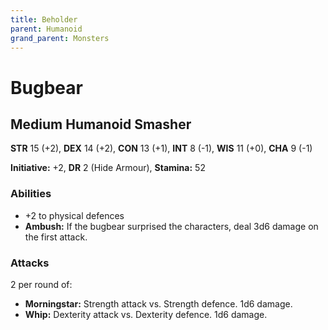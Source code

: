 ```yaml
---
title: Beholder
parent: Humanoid
grand_parent: Monsters
---
```


# Bugbear

## Medium Humanoid Smasher
**STR** 15 (+2), **DEX** 14 (+2), **CON** 13 (+1), **INT** 8 (-1), **WIS** 11 (+0), **CHA** 9 (-1)

**Initiative:** +2, **DR** 2 (Hide Armour), **Stamina:** 52

### Abilities
* +2 to physical defences
* **Ambush:** If the bugbear surprised the characters, deal 3d6 damage on the first attack.

### Attacks
2 per round of:
* **Morningstar:** Strength attack vs. Strength defence. 1d6 damage.
* **Whip:** Dexterity attack vs. Dexterity defence. 1d6 damage.
